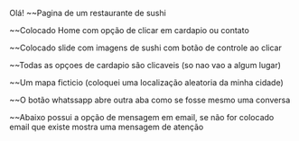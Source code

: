 Olá!
~~Pagina de um restaurante de sushi 

~~Colocado Home com opção de clicar em cardapio ou contato 

~~Colocado slide com imagens de sushi com botão de controle ao clicar 

~~Todas as opçoes de cardapio são clicaveis (so nao vao a algum lugar)

~~Um mapa ficticio (coloquei uma localização aleatoria da minha cidade) 

~~O botão whatssapp abre outra aba como se fosse mesmo uma conversa 

~~Abaixo possui a opção de mensagem em email, se não for colocado email que existe mostra uma mensagem de atenção
